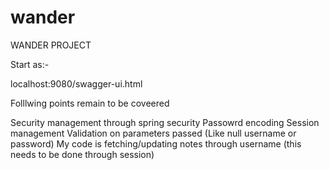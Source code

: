 # wander
WANDER PROJECT

Start as:-

localhost:9080/swagger-ui.html

Folllwing points remain to be coveered

Security management through spring security
Passowrd encoding
Session management
Validation on parameters passed (Like null username or password)
My code is fetching/updating notes through username (this needs to be done through session)
